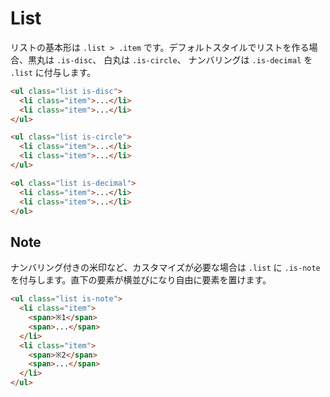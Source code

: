 # List

リストの基本形は `.list > .item` です。デフォルトスタイルでリストを作る場合、黒丸は `.is-disc`、 白丸は `.is-circle`、 ナンバリングは `.is-decimal` を `.list` に付与します。

<demo-list demo="basic"/>

```html
<ul class="list is-disc">
  <li class="item">...</li>
  <li class="item">...</li>
</ul>

<ul class="list is-circle">
  <li class="item">...</li>
  <li class="item">...</li>
</ul>

<ol class="list is-decimal">
  <li class="item">...</li>
  <li class="item">...</li>
</ol>
```

## Note

ナンバリング付きの米印など、カスタマイズが必要な場合は `.list` に `.is-note` を付与します。直下の要素が横並びになり自由に要素を置けます。

<demo-list demo="note"/>

```html
<ul class="list is-note">
  <li class="item">
    <span>※1</span>
    <span>...</span>
  </li>
  <li class="item">
    <span>※2</span>
    <span>...</span>
  </li>
</ul>
```
